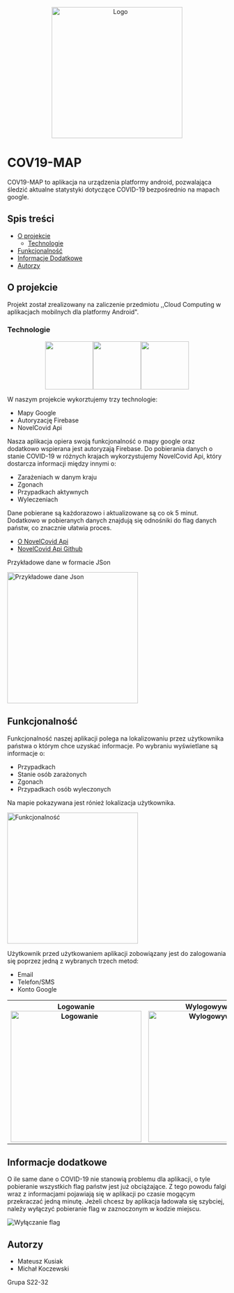 <p align="center">
  <img src="/screenshots/cov19map.png" width=300 title="Logo">
</p>

#  COV19-MAP
COV19-MAP to aplikacja na urządzenia platformy android, pozwalająca śledzić aktualne statystyki dotyczące COVID-19 bezpośrednio na mapach google.
## Spis treści
* [O projekcie](#o-projekcie)
  * [Technologie](#technologie)
* [Funkcjonalność](#funkcjonalność)
* [Informacje Dodatkowe](#informacje-dodatkowe)
* [Autorzy](#autorzy)


## O projekcie
Projekt został zrealizowany na zaliczenie przedmiotu ,,Cloud Computing w aplikacjach mobilnych dla platformy Android".
### Technologie

<p align="center">
  <img src="screenshots/mapsProvider.png" height="110"><img src="screenshots/firebase.png" height="110"><img src="screenshots/apiProvider.png" height="110">
</p>
W naszym projekcie wykorztujemy trzy technologie:

* Mapy Google
* Autoryzację Firebase
* NovelCovid Api

Nasza aplikacja opiera swoją funkcjonalność o mapy google oraz dodatkowo wspierana jest autoryzają Firebase. Do pobierania danych o stanie COVID-19 w różnych krajach wykorzystujemy NovelCovid Api, który dostarcza informacji między innymi o:

* Zarażeniach w danym kraju
* Zgonach
* Przypadkach aktywnych
* Wyleczeniach

Dane pobierane są każdorazowo i aktualizowane są co ok 5 minut. Dodatkowo w pobieranych danych znajdują się odnośniki do flag danych państw, co znacznie ułatwia proces.

* [O NovelCovid Api](https://corona.lmao.ninja/docs/#/Countries%20/%20Continents) 
* [NovelCovid Api Github](https://github.com/NovelCovid/API) 

Przykładowe dane w formacie JSon

<img src="/screenshots/json.png" width=300 title="Przykładowe dane Json">

## Funkcjonalność
Funkcjonalność naszej aplikacji polega na lokalizowaniu przez użytkownika państwa o którym chce uzyskać informacje. Po wybraniu wyświetlane są informacje o:

* Przypadkach
* Stanie osób zarażonych
* Zgonach
* Przypadkach osób wyleczonych

Na mapie pokazywana jest rónież lokalizacja użytkownika.

<img src="/screenshots/functionality.gif" width=300 title="Funkcjonalność">

Użytkownik przed użytkowaniem aplikacji zobowiązany jest do zalogowania się poprzez jedną z wybranych trzech metod:

* Email
* Telefon/SMS
* Konto Google

<table style="width:100%">
  <tr>
    <th>
      Logowanie
      </br>
      <img src="/screenshots/login.gif" width=300 title="Logowanie">
    </th>
    <th>
      Wylogowywanie
      </br>
      <img src="/screenshots/logout.gif" width=300 title="Wylogowywanie">
    </th>
  </tr>
</table>

## Informacje dodatkowe

O ile same dane o COVID-19 nie stanowią problemu dla aplikacji, o tyle pobieranie wszystkich flag państw jest już obciążające. Z tego powodu falgi wraz z informacjami pojawiają się w aplikacji po czasie mogącym przekraczać jedną minutę.
Jeżeli chcesz by aplikacja ładowała się szybciej, należy wyłączyć pobieranie flag w zaznoczonym w kodzie miejscu.

<img src="/screenshots/code.png" title="Wyłączanie flag">

## Autorzy

* Mateusz Kusiak
* Michał Koczewski

Grupa S22-32
